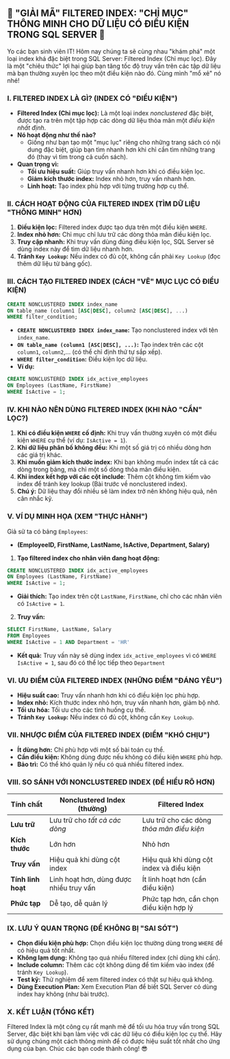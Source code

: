 ## **🚀 "GIẢI MÃ" FILTERED INDEX: "CHỈ MỤC" THÔNG MINH CHO DỮ LIỆU CÓ ĐIỀU KIỆN TRONG SQL SERVER 🚀**

Yo các bạn sinh viên IT! Hôm nay chúng ta sẽ cùng nhau "khám phá" một loại index khá đặc biệt trong SQL Server: Filtered
Index (Chỉ mục lọc). Đây là một "chiêu thức" lợi hại giúp bạn tăng tốc độ truy vấn trên các tập dữ liệu mà bạn thường
xuyên lọc theo một điều kiện nào đó. Cùng mình "mổ xẻ" nó nhé!

### **I. FILTERED INDEX LÀ GÌ? (INDEX CÓ "ĐIỀU KIỆN")**

- **Filtered Index (Chỉ mục lọc):** Là một loại index _nonclustered_ đặc biệt, được tạo ra trên một tập hợp các dòng dữ
  liệu thỏa mãn một _điều kiện nhất định_.
- **Nó hoạt động như thế nào?**
    - Giống như bạn tạo một "mục lục" riêng cho những trang sách có nội dung đặc biệt, giúp bạn tìm nhanh hơn khi chỉ
      cần tìm những trang đó (thay vì tìm trong cả cuốn sách).
- **Quan trọng vì:**
    - **Tối ưu hiệu suất:** Giúp truy vấn nhanh hơn khi có điều kiện lọc.
    - **Giảm kích thước index:** Index nhỏ hơn, truy vấn nhanh hơn.
    - **Linh hoạt:** Tạo index phù hợp với từng trường hợp cụ thể.

### **II. CÁCH HOẠT ĐỘNG CỦA FILTERED INDEX (TÌM DỮ LIỆU "THÔNG MINH" HƠN)**

1. **Điều kiện lọc:** Filtered index được tạo dựa trên một điều kiện `WHERE`.
2. **Index nhỏ hơn:** Chỉ mục chỉ lưu trữ các dòng thỏa mãn điều kiện lọc.
3. **Truy cập nhanh:** Khi truy vấn dùng đúng điều kiện lọc, SQL Server sẽ dùng index này để tìm dữ liệu nhanh hơn.
4. **Tránh `Key Lookup`:** Nếu index có đủ cột, không cần phải `Key Lookup` (đọc thêm dữ liệu từ bảng gốc).

### **III. CÁCH TẠO FILTERED INDEX (CÁCH "VẼ" MỤC LỤC CÓ ĐIỀU KIỆN)**

```sql
CREATE NONCLUSTERED INDEX index_name
ON table_name (column1 [ASC|DESC], column2 [ASC|DESC], ...)
WHERE filter_condition;
```

- **`CREATE NONCLUSTERED INDEX index_name`:** Tạo nonclustered index với tên `index_name`.
- **`ON table_name (column1 [ASC|DESC], ...)`:** Tạo index trên các cột `column1`, `column2`,... (có thể chỉ định thứ tự
  sắp xếp).
- **`WHERE filter_condition`:** Điều kiện lọc dữ liệu.
- **Ví dụ:**

```sql
CREATE NONCLUSTERED INDEX idx_active_employees
ON Employees (LastName, FirstName)
WHERE IsActive = 1;
```

### **IV. KHI NÀO NÊN DÙNG FILTERED INDEX (KHI NÀO "CẦN" LỌC?)**

1. **Khi có điều kiện `WHERE` cố định:** Khi truy vấn thường xuyên có một điều kiện `WHERE` cụ thể (ví dụ:
   `IsActive = 1`).
2. **Khi dữ liệu phân bố không đều:** Khi một số giá trị có nhiều dòng hơn các giá trị khác.
3. **Khi muốn giảm kích thước index:** Khi bạn không muốn index tất cả các dòng trong bảng, mà chỉ một số dòng thỏa mãn
   điều kiện.
4. **Khi index kết hợp với các cột include**: Thêm cột không tìm kiếm vào index để tránh key lookup (Bài trước về
   nonclustered index).
5. **Chú ý:** Dữ liệu thay đổi nhiều sẽ làm index trở nên không hiệu quả, nên cân nhắc kỹ.

### **V. VÍ DỤ MINH HỌA (XEM "THỰC HÀNH")**

Giả sử ta có bảng `Employees`:

- **(EmployeeID, FirstName, LastName, IsActive, Department, Salary)**

1. **Tạo filtered index cho nhân viên đang hoạt động:**

```sql
CREATE NONCLUSTERED INDEX idx_active_employees
ON Employees (LastName, FirstName)
WHERE IsActive = 1;
```

- **Giải thích:** Tạo index trên cột `LastName`, `FirstName`, chỉ cho các nhân viên có `IsActive = 1`.

2. **Truy vấn:**

```sql
SELECT FirstName, LastName, Salary
FROM Employees
WHERE IsActive = 1 AND Department = 'HR'
```

- **Kết quả:** Truy vấn này sẽ dùng index `idx_active_employees` vì có `WHERE IsActive = 1`, sau đó có thể lọc tiếp theo
  `Department`

### **VI. ƯU ĐIỂM CỦA FILTERED INDEX (NHỮNG ĐIỂM "ĐÁNG YÊU")**

- **Hiệu suất cao:** Truy vấn nhanh hơn khi có điều kiện lọc phù hợp.
- **Index nhỏ:** Kích thước index nhỏ hơn, truy vấn nhanh hơn, giảm bộ nhớ.
- **Tối ưu hóa:** Tối ưu cho các tình huống cụ thể.
- **Tránh `Key Lookup`:** Nếu index có đủ cột, không cần `Key Lookup`.

### **VII. NHƯỢC ĐIỂM CỦA FILTERED INDEX (ĐIỂM "KHÓ CHỊU")**

- **Ít dùng hơn:** Chỉ phù hợp với một số bài toán cụ thể.
- **Cần điều kiện:** Không dùng được nếu không có điều kiện `WHERE` phù hợp.
- **Bảo trì:** Có thể khó quản lý nếu có quá nhiều filtered index.

### **VIII. SO SÁNH VỚI NONCLUSTERED INDEX (ĐỂ HIỂU RÕ HƠN)**

| Tính chất          | Nonclustered Index (thường)             | Filtered Index                            |
|--------------------|-----------------------------------------|-------------------------------------------|
| **Lưu trữ**        | Lưu trữ cho _tất cả các dòng_           | Lưu trữ cho các dòng _thỏa mãn điều kiện_ |
| **Kích thước**     | Lớn hơn                                 | Nhỏ hơn                                   |
| **Truy vấn**       | Hiệu quả khi dùng cột index             | Hiệu quả khi dùng cột index và điều kiện  |
| **Tính linh hoạt** | Linh hoạt hơn, dùng được nhiều truy vấn | Ít linh hoạt hơn (cần điều kiện)          |
| **Phức tạp**       | Dễ tạo, dễ quản lý                      | Phức tạp hơn, cần chọn điều kiện hợp lý   |

### **IX. LƯU Ý QUAN TRỌNG (ĐỂ KHÔNG BỊ "SAI SÓT")**

- **Chọn điều kiện phù hợp:** Chọn điều kiện lọc thường dùng trong `WHERE` để có hiệu quả tốt nhất.
- **Không lạm dụng:** Không tạo quá nhiều filtered index (chỉ dùng khi cần).
- **Include column:** Thêm các cột không dùng để tìm kiếm vào index (để tránh `Key Lookup`).
- **Test kỹ:** Thử nghiệm để xem filtered index có thật sự hiệu quả không.
- **Dùng Execution Plan:** Xem Execution Plan để biết SQL Server có dùng index hay không (như bài trước).

### **X. KẾT LUẬN (TỔNG KẾT)**

Filtered Index là một công cụ rất mạnh mẽ để tối ưu hóa truy vấn trong SQL Server, đặc biệt khi bạn làm việc với các dữ
liệu có điều kiện lọc cụ thể. Hãy sử dụng chúng một cách thông minh để có được hiệu suất tốt nhất cho ứng dụng của bạn.
Chúc các bạn code thành công! 😎
